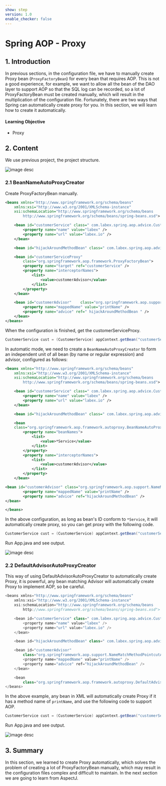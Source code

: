 ```yaml
---
show: step
version: 1.0
enable_checker: false
---
```

# Spring AOP - Proxy

## 1. Introduction

In previous sections, in the configuration file, we have to manually create Proxy bean (`ProxyFactoryBean`) for every bean that requires AOP.
This is not a good experience, for example, we want to allow all the bean of the DAO layer to support AOP so that the SQL log can be recorded, so a lot of ProxyFactoryBean must be created manually, which will result in the multiplication of the configuration file. Fortunately, there are two ways that Spring can automatically create proxy for you. In this section, we will learn how to create it automatically.

#### Learning Objective

- Proxy

## 2. Content

We use previous project, the project structure.


![image desc](https://labex.io/upload/C/R/E/3lnMQHz08y7U.png)


### 2.1 BeanNameAutoProxyCreator

Create ProxyFactoryBean manually.

```xml
<beans xmlns="http://www.springframework.org/schema/beans"
    xmlns:xsi="http://www.w3.org/2001/XMLSchema-instance"
    xsi:schemaLocation="http://www.springframework.org/schema/beans
        http://www.springframework.org/schema/beans/spring-beans.xsd">

    <bean id="customerService" class=" com.labex.spring.aop.advice.CustomerService">
        <property name="name" value="labex" />
        <property name="url" value="labex.io" />
    </bean>

    <bean id="hijackAroundMethodBean" class=" com.labex.spring.aop.advice.HijackAroundMethod" />

    <bean id="customerServiceProxy" 
        class="org.springframework.aop.framework.ProxyFactoryBean">
        <property name="target" ref="customerService" />
        <property name="interceptorNames">
            <list>
                <value>customerAdvisor</value>
            </list>
        </property>
    </bean>

    <bean id="customerAdvisor"    class="org.springframework.aop.support.NameMatchMethodPointcutAdvisor">
        <property name="mappedName" value="printName" />
        <property name="advice" ref=" hijackAroundMethodBean " />
    </bean>
</beans>
```

When the configuration is finished, get the customerServiceProxy.

```java
CustomerService cust = (CustomerService) appContext.getBean("customerServiceProxy");
```

In automatic mode, we need to create a `BeanNameAutoProxyCreator` to form an independent unit of all bean (by name or regular expression) and advisor, configured as follows:

```xml
<beans xmlns="http://www.springframework.org/schema/beans"
    xmlns:xsi="http://www.w3.org/2001/XMLSchema-instance"
    xsi:schemaLocation="http://www.springframework.org/schema/beans
        http://www.springframework.org/schema/beans/spring-beans.xsd">

    <bean id="customerService" class=" com.labex.spring.aop.advice.CustomerService">
        <property name="name" value="labex" />
        <property name="url" value="labex.io" />
    </bean>

    <bean id="hijackAroundMethodBean" class=" com.labex.spring.aop.advice.HijackAroundMethod" />

    <bean
    class="org.springframework.aop.framework.autoproxy.BeanNameAutoProxyCreator">
        <property name="beanNames">
            <list>
                <value>*Service</value>
            </list>
        </property>
        <property name="interceptorNames">
            <list>
                <value>customerAdvisor</value>
            </list>
        </property>
    </bean>

<bean id="customerAdvisor" class="org.springframework.aop.support.NameMatchMethodPointcutAdvisor">
        <property name="mappedName" value="printName" />
        <property name="advice" ref="hijackAroundMethodBean" />
</bean>

</beans>
```

In the above configuration, as long as bean's ID conform to `*Service`, it will automatically create proxy, so you can get proxy with the following code.

```java
CustomerService cust = (CustomerService) appContext.getBean("customerService");
```

Run App.java and see output.


![image desc](https://labex.io/upload/R/R/R/WtgLiJnG8DV4.png)


### 2.2 DefaultAdvisorAutoProxyCreator

This way of using DefaultAdvisorAutoProxyCreator to automatically create Proxy, it is powerful, any bean matching Advisor will automatically create Proxy to implement AOP, so be careful.

```java
<beans xmlns="http://www.springframework.org/schema/beans"
    xmlns:xsi="http://www.w3.org/2001/XMLSchema-instance"
    xsi:schemaLocation="http://www.springframework.org/schema/beans
        http://www.springframework.org/schema/beans/spring-beans.xsd">

    <bean id="customerService" class=" com.labex.spring.aop.advice.CustomerService">
        <property name="name" value="labex" />
        <property name="url" value="labex.io" />
    </bean>

    <bean id="hijackAroundMethodBean" class=" com.labex.spring.aop.advice.HijackAroundMethod" />

    <bean id="customerAdvisor"
        class="org.springframework.aop.support.NameMatchMethodPointcutAdvisor">
        <property name="mappedName" value="printName" />
        <property name="advice" ref="hijackAroundMethodBean" />
    </bean>

    <bean
        class="org.springframework.aop.framework.autoproxy.DefaultAdvisorAutoProxyCreator" />
</beans>
```

In the above example, any bean in XML will automatically create Proxy if it has a method name of `printName`, and use the following code to support AOP.

```java
CustomerService cust = (CustomerService) appContext.getBean("customerService");
```

Run App.java and see output.


![image desc](https://labex.io/upload/C/I/O/Q4dypRvcC9Pv.png)


## 3. Summary

In this section, we learned to create Proxy automatically, which solves the problem of creating a lot of ProxyFactoryBean manually, which may result in the configuration files complex and difficult to maintain. In the next section we are going to learn from AspectJ.